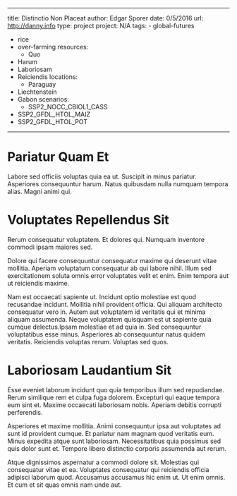 ---
  title: Distinctio Non Placeat
  author: Edgar Sporer
  date: 0/5/2016
  url: http://danny.info
  type: project
  project: N/A
  tags:
    - global-futures
  - rice
  - over-farming
  resources:
    - Quo
  - Harum
  - Laboriosam
  - Reiciendis
  locations:
    - Paraguay
  - Liechtenstein
  - Gabon
  scenarios:
    - SSP2_NOCC_CBIOL1_CASS
  - SSP2_GFDL_HTOL_MAIZ
  - SSP2_GFDL_HTOL_POT
  ---
  # Pariatur Quam Et
Labore sed officiis voluptas quia ea ut. Suscipit in minus pariatur. Asperiores consequuntur harum. Natus quibusdam nulla numquam tempora alias. Magni animi qui.

# Voluptates Repellendus Sit
Rerum consequatur voluptatem. Et dolores qui. Numquam inventore commodi ipsam maiores sed.
 Dolore qui facere consequuntur consequatur maxime qui deserunt vitae mollitia. Aperiam voluptatum consequatur ab qui labore nihil. Illum sed exercitationem soluta omnis error voluptates velit et enim. Enim tempora aut ut reiciendis maxime.
 Nam est occaecati sapiente ut. Incidunt optio molestiae est quod recusandae incidunt. Mollitia nihil provident officia. Qui aliquam architecto consequatur vero in. Autem aut voluptatem id veritatis qui et minima aliquam assumenda. Neque voluptatem quisquam est ut sapiente quia cumque delectus.Ipsam molestiae et ad quia in. Sed consequuntur voluptatibus esse minus. Asperiores ab consequuntur natus quidem veritatis. Reiciendis voluptas rerum. Voluptas sed quos.

# Laboriosam Laudantium Sit
Esse eveniet laborum incidunt quo quia temporibus illum sed repudiandae. Rerum similique rem et culpa fuga dolorem. Excepturi qui eaque tempora eum sint et. Maxime occaecati laboriosam nobis. Aperiam debitis corrupti perferendis.
 Asperiores et maxime mollitia. Animi consequuntur ipsa aut voluptates ad sunt id provident cumque. Et pariatur nam magnam quod veritatis eum. Minus expedita atque sunt laboriosam. Necessitatibus quia possimus sed quis dolor sunt et. Tempore libero distinctio corporis assumenda aut rerum.
 Atque dignissimos aspernatur a commodi dolore sit. Molestias qui consequatur vitae et ea. Voluptates consequatur qui reiciendis officia adipisci laborum quod. Accusamus accusamus hic enim ut. Ut enim omnis. Et cum et sit quas omnis nam unde aut.
